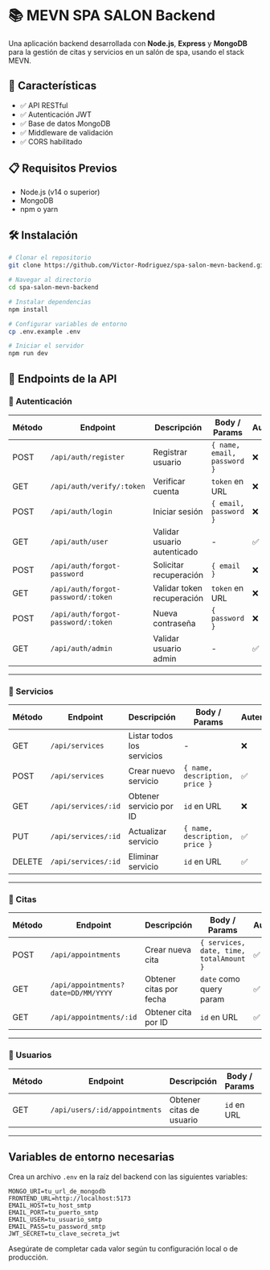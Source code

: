 # 📚 MEVN SPA SALON Backend

Una aplicación backend desarrollada con **Node.js**, **Express** y **MongoDB** para la gestión de citas y servicios en un salón de spa, usando el stack MEVN.

## 🚀 Características

- ✅ API RESTful
- ✅ Autenticación JWT
- ✅ Base de datos MongoDB
- ✅ Middleware de validación
- ✅ CORS habilitado

## 📋 Requisitos Previos

- Node.js (v14 o superior)
- MongoDB
- npm o yarn

## 🛠️ Instalación

```bash
# Clonar el repositorio
git clone https://github.com/Victor-Rodriguez/spa-salon-mevn-backend.git

# Navegar al directorio
cd spa-salon-mevn-backend

# Instalar dependencias
npm install

# Configurar variables de entorno
cp .env.example .env

# Iniciar el servidor
npm run dev
```

## 📡 Endpoints de la API

### 🔐 Autenticación

| Método | Endpoint                           | Descripción                 | Body / Params               | Autenticación |
| ------ | ---------------------------------- | --------------------------- | --------------------------- | ------------- |
| POST   | `/api/auth/register`               | Registrar usuario           | `{ name, email, password }` | ❌            |
| GET    | `/api/auth/verify/:token`          | Verificar cuenta            | `token` en URL              | ❌            |
| POST   | `/api/auth/login`                  | Iniciar sesión              | `{ email, password }`       | ❌            |
| GET    | `/api/auth/user`                   | Validar usuario autenticado | -                           | ✅ (Bearer)   |
| POST   | `/api/auth/forgot-password`        | Solicitar recuperación      | `{ email }`                 | ❌            |
| GET    | `/api/auth/forgot-password/:token` | Validar token recuperación  | `token` en URL              | ❌            |
| POST   | `/api/auth/forgot-password/:token` | Nueva contraseña            | `{ password }`              | ❌            |
| GET    | `/api/auth/admin`                  | Validar usuario admin       | -                           | ✅ (Bearer)   |

---

### 🧴 Servicios

| Método | Endpoint            | Descripción                | Body / Params                  | Autenticación |
| ------ | ------------------- | -------------------------- | ------------------------------ | ------------- |
| GET    | `/api/services`     | Listar todos los servicios | -                              | ❌            |
| POST   | `/api/services`     | Crear nuevo servicio       | `{ name, description, price }` | ✅            |
| GET    | `/api/services/:id` | Obtener servicio por ID    | `id` en URL                    | ❌            |
| PUT    | `/api/services/:id` | Actualizar servicio        | `{ name, description, price }` | ✅            |
| DELETE | `/api/services/:id` | Eliminar servicio          | `id` en URL                    | ✅            |

---

### 📅 Citas

| Método | Endpoint                            | Descripción             | Body / Params                           | Autenticación |
| ------ | ----------------------------------- | ----------------------- | --------------------------------------- | ------------- |
| POST   | `/api/appointments`                 | Crear nueva cita        | `{ services, date, time, totalAmount }` | ✅            |
| GET    | `/api/appointments?date=DD/MM/YYYY` | Obtener citas por fecha | `date` como query param                 | ✅            |
| GET    | `/api/appointments/:id`             | Obtener cita por ID     | `id` en URL                             | ✅            |

---

### 👤 Usuarios

| Método | Endpoint                      | Descripción              | Body / Params | Autenticación |
| ------ | ----------------------------- | ------------------------ | ------------- | ------------- |
| GET    | `/api/users/:id/appointments` | Obtener citas de usuario | `id` en URL   | ✅            |

---

## Variables de entorno necesarias

Crea un archivo `.env` en la raíz del backend con las siguientes variables:

```env
MONGO_URI=tu_url_de_mongodb
FRONTEND_URL=http://localhost:5173
EMAIL_HOST=tu_host_smtp
EMAIL_PORT=tu_puerto_smtp
EMAIL_USER=tu_usuario_smtp
EMAIL_PASS=tu_password_smtp
JWT_SECRET=tu_clave_secreta_jwt
```

Asegúrate de completar cada valor según tu configuración local o de producción.
